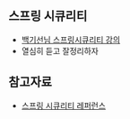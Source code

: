 ## 스프링 시큐리티 
- [백기선님 스프링시큐리티 강의](https://www.inflearn.com/course/%EB%B0%B1%EA%B8%B0%EC%84%A0-%EC%8A%A4%ED%94%84%EB%A7%81-%EC%8B%9C%ED%81%90%EB%A6%AC%ED%8B%B0#)
- 열심히 듣고 잘정리하자

## 참고자료
- [스프링 시큐리티 레퍼런스](https://docs.spring.io/spring-security/site/docs/current/reference/html5/)
